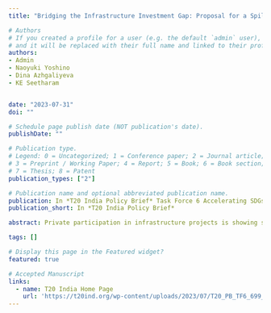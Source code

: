 ```yaml
---
title: "Bridging the Infrastructure Investment Gap: Proposal for a Spillover Tax Sharing System"

# Authors
# If you created a profile for a user (e.g. the default `admin` user), write the username (folder name) here 
# and it will be replaced with their full name and linked to their profile.
authors:
- Admin
- Naoyuki Yoshino
- Dina Azhgaliyeva
- KE Seetharam


date: "2023-07-31"
doi: ""

# Schedule page publish date (NOT publication's date).
publishDate: ""

# Publication type.
# Legend: 0 = Uncategorized; 1 = Conference paper; 2 = Journal article;
# 3 = Preprint / Working Paper; 4 = Report; 5 = Book; 6 = Book section;
# 7 = Thesis; 8 = Patent
publication_types: ["2"]

# Publication name and optional abbreviated publication name.
publication: In *T20 India Policy Brief* Task Force 6 Accelerating SDGs:Exploring New Pathways to the 2030 Agenda
publication_short: In *T20 India Policy Brief* 

abstract: Private participation in infrastructure projects is showing signs of recovery after the COVID-19 pandemic. The overall trend, however, has remained stagnant over the last eight years. This means that the investment gap in infrastructure is expected to continue to widen. The figure is predicted to be even larger when the infrastructure requirements pertaining to the Sustainable Development Goals are taken into consideration. The public sector alone is unable to fill the gap. Therefore, this policy brief proposes a system that shares the spillover tax between the government and the investors and operators of the infrastructure to incentivise private-sector participation. This will increase the confidence of private sector investors and the feasibility of infrastructure projects.

tags: []

# Display this page in the Featured widget?
featured: true

# Accepted Manuscript
links:
  - name: T20 India Home Page
    url: 'https://t20ind.org/wp-content/uploads/2023/07/T20_PB_TF6_699_SpilloverTaxSharingSystem.pdf'
---
```





